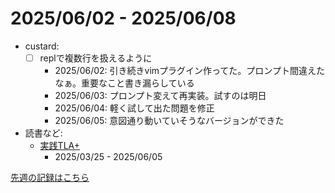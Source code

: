 # 2025/06/02 - 2025/06/08

- custard:
    - [ ] replで複数行を扱えるように
        - 2025/06/02: 引き続きvimプラグイン作ってた。プロンプト間違えたなぁ。重要なこと書き漏らしている
        - 2025/06/03: プロンプト変えて再実装。試すのは明日
        - 2025/06/04: 軽く試して出た問題を修正
        - 2025/06/05: 意図通り動いていそうなバージョンができた
- 読書など:
    - [実践TLA+](https://www.shoeisha.co.jp/book/detail/9784798169163)
        - 2025/03/25 - 2025/06/05

[先週の記録はこちら](https://github.com/igrep/daily-commits/blob/815d2f1fd67e91be30c7a29f5d8328b6090ca766/yesterday.md)
